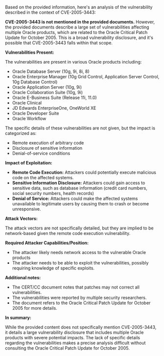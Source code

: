 Based on the provided information, here's an analysis of the vulnerability described in the context of CVE-2005-3443:

**CVE-2005-3443 is not mentioned in the provided documents.** However, the provided documents describe a large set of vulnerabilities affecting multiple Oracle products, which are related to the Oracle Critical Patch Update for October 2005. This is a broad vulnerability disclosure, and it's possible that CVE-2005-3443 falls within that scope.

**Vulnerabilities Present:**

The vulnerabilities are present in various Oracle products including:

*   Oracle Database Server (10g, 9i, 8i, 8)
*   Oracle Enterprise Manager (10g Grid Control, Application Server Control, 10g Database Control)
*   Oracle Application Server (10g, 9i)
*   Oracle Collaboration Suite (10g, 9i)
*   Oracle E-Business Suite (Release 11i, 11.0)
*   Oracle Clinical
*   JD Edwards EnterpriseOne, OneWorld XE
*   Oracle Developer Suite
*   Oracle Workflow

The specific details of these vulnerabilities are not given, but the impact is categorized as:

*   Remote execution of arbitrary code
*   Disclosure of sensitive information
*   Denial-of-service conditions

**Impact of Exploitation:**

*   **Remote Code Execution:** Attackers could potentially execute malicious code on the affected systems.
*   **Sensitive Information Disclosure:** Attackers could gain access to sensitive data, such as database information (credit card numbers, social security numbers, health records)
*   **Denial of Service:** Attackers could make the affected systems unavailable to legitimate users by causing them to crash or become unresponsive.

**Attack Vectors:**

The attack vectors are not specifically detailed, but they are implied to be network-based given the remote code execution vulnerability.

**Required Attacker Capabilities/Position:**

*   The attacker likely needs network access to the vulnerable Oracle products
*   The attacker needs to be able to exploit the vulnerabilities, possibly requiring knowledge of specific exploits.

**Additional notes:**
*  The CERT/CC document notes that patches may not correct all vulnerabilities.
*  The vulnerabilities were reported by multiple security researchers.
*  The document refers to the Oracle Critical Patch Update for October 2005 for more details.

**In summary:**

While the provided content does not specifically mention CVE-2005-3443, it details a large vulnerability disclosure that includes multiple Oracle products with severe potential impacts. The lack of specific details regarding the vulnerabilities makes a precise analysis difficult without consulting the Oracle Critical Patch Update for October 2005.